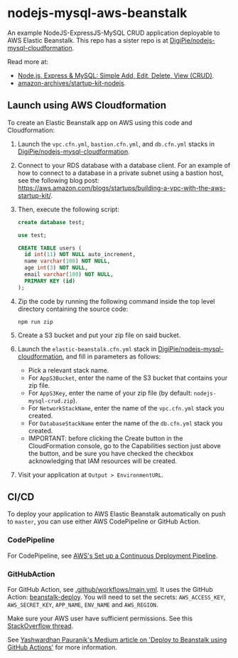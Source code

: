 # nodejs-mysql-aws-beanstalk

An example NodeJS-ExpressJS-MySQL CRUD application deployable to AWS Elastic Beanstalk. This repo has a sister repo is at [DigiPie/nodejs-mysql-cloudformation](https://github.com/DigiPie/nodejs-mysql-cloudformation).

Read more at: 

- [Node.js, Express & MySQL: Simple Add, Edit, Delete, View (CRUD)](http://blog.chapagain.com.np/node-js-express-mysql-simple-add-edit-delete-view-crud/).
- [amazon-archives/startup-kit-nodejs](https://github.com/amazon-archives/startup-kit-nodejs).

## Launch using AWS Cloudformation

To create an Elastic Beanstalk app on AWS using this code and Cloudformation:

1. Launch the `vpc.cfn.yml`, `bastion.cfn.yml`, and `db.cfn.yml` stacks in [DigiPie/nodejs-mysql-cloudformation](https://github.com/DigiPie/nodejs-mysql-cloudformation).

2. Connect to your RDS database with a database client. For an example of how to connect
to a database in a private subnet using a bastion host, see the following blog post:
https://aws.amazon.com/blogs/startups/building-a-vpc-with-the-aws-startup-kit/.

3. Then, execute the following script:
    ```sql
    create database test;

    use test;

    CREATE TABLE users (
      id int(11) NOT NULL auto_increment,
      name varchar(100) NOT NULL,
      age int(3) NOT NULL,
      email varchar(100) NOT NULL,
      PRIMARY KEY (id)
    );
    ```

4. Zip the code by running the following command inside the top level directory containing the source code:
    ```shell
    npm run zip
    ```

5. Create a S3 bucket and put your zip file on said bucket.
6. Launch the `elastic-beanstalk.cfn.yml` stack in [DigiPie/nodejs-mysql-cloudformation](https://github.com/DigiPie/nodejs-mysql-cloudformation), and fill in parameters as follows:

      - Pick a relevant stack name.
      - For `AppS3Bucket`, enter the name of the S3 bucket that contains your zip file.
      - For `AppS3Key`, enter the name of your zip file (by default: `nodejs-mysql-crud.zip`).
      - For `NetworkStackName`, enter the name of the `vpc.cfn.yml` stack you created.
      - For `DatabaseStackName` enter the name of the `db.cfn.yml` stack you created.
      - IMPORTANT: before clicking the Create button in the CloudFormation console, go to the Capabilities section just above the button, and be sure you have checked the checkbox acknowledging that IAM resources will be created.
7. Visit your application at `Output > EnvironmentURL`.

## CI/CD

To deploy your application to AWS Elastic Beanstalk automatically on push to `master`, you can use either AWS CodePipeline or GitHub Action.

### CodePipeline

For CodePipeline, see [AWS's Set up a Continuous Deployment Pipeline](https://aws.amazon.com/getting-started/hands-on/continuous-deployment-pipeline/).

### GitHubAction

For GitHub Action, see [.github/workflows/main.yml](.github/workflows/main.yml). It uses the GitHub Action: [beanstalk-deploy](https://github.com/marketplace/actions/beanstalk-deploy). You will need to set the secrets: `AWS_ACCESS_KEY`, `AWS_SECRET_KEY`, `APP_NAME`, `ENV_NAME` and `AWS_REGION`.

Make sure your AWS user have sufficient permissions. See this [StackOverflow thread](https://stackoverflow.com/questions/12086198/error-while-deploying-web-application-to-amazon-elastic-beanstalk).

See [Yashwardhan Pauranik's Medium article on 'Deploy to Beanstalk using GitHub Actions'](https://medium.com/commutatus/deploy-to-beanstalk-using-github-actions-20c03e094bf9) for more information.